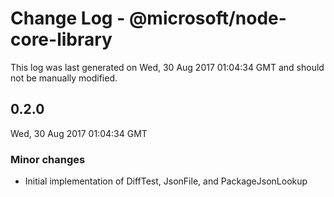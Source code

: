 # Change Log - @microsoft/node-core-library

This log was last generated on Wed, 30 Aug 2017 01:04:34 GMT and should not be manually modified.

## 0.2.0
Wed, 30 Aug 2017 01:04:34 GMT

### Minor changes

- Initial implementation of DiffTest, JsonFile, and PackageJsonLookup

